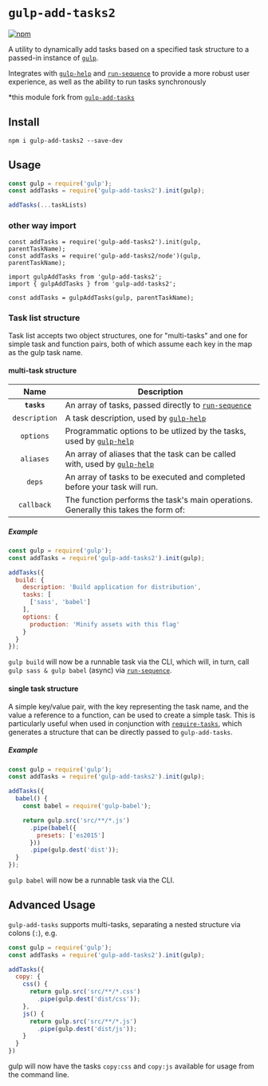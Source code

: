 # `gulp-add-tasks2`

[![npm](https://img.shields.io/npm/v/gulp-add-tasks2.svg?maxAge=2592000)](https://www.npmjs.com/package/gulp-add-tasks2)

A utility to dynamically add tasks based on a specified task structure to a passed-in instance of [`gulp`][gulp].

Integrates with [`gulp-help`][gulp-help] and [`run-sequence`][run-sequence] to provide a more robust user experience, as well as the ability to run tasks synchronously

*this module fork from [`gulp-add-tasks`][gulp-add-tasks]

## Install

`npm i gulp-add-tasks2 --save-dev`

## Usage

```javascript
const gulp = require('gulp');
const addTasks = require('gulp-add-tasks2').init(gulp);

addTasks(...taskLists)
```

### other way import

```
const addTasks = require('gulp-add-tasks2').init(gulp, parentTaskName);
const addTasks = require('gulp-add-tasks2/node')(gulp, parentTaskName);
```

```
import gulpAddTasks from 'gulp-add-tasks2';
import { gulpAddTasks } from 'gulp-add-tasks2';

const addTasks = gulpAddTasks(gulp, parentTaskName);
```

### Task list structure

Task list accepts two object structures, one for "multi-tasks" and one for simple task and function pairs, both of which assume each key in the map as the gulp task name.

#### multi-task structure

|Name|Description|
|:--:|-----------|
|**`tasks`**|An array of tasks, passed directly to [`run-sequence`][run-sequence]|
|`description`|A task description, used by [`gulp-help`][gulp-help]|
|`options`|Programmatic options to be utlized by the tasks, used by [`gulp-help`][gulp-help]|
|`aliases`|An array of aliases that the task can be called with, used by [`gulp-help`][gulp-help]|
|`deps`|An array of tasks to be executed and completed before your task will run.|
|`callback`|The function performs the task's main operations. Generally this takes the form of:|

##### Example

```javascript
const gulp = require('gulp');
const addTasks = require('gulp-add-tasks2').init(gulp);

addTasks({
  build: {
    description: 'Build application for distribution',
    tasks: [
      ['sass', 'babel']
    ],
    options: {
      production: 'Minify assets with this flag'
    }
  }
});
```

`gulp build` will now be a runnable task via the CLI, which will, in turn, call `gulp sass & gulp babel` (async) via [`run-sequence`][run-sequence].

#### single task structure

A simple key/value pair, with the key representing the task name, and the value a reference to a function, can be used to create a simple task. This is particularly useful when used in conjunction with [`require-tasks`][require-tasks], which generates a structure that can be directly passed to `gulp-add-tasks`.

##### Example

```javascript
const gulp = require('gulp');
const addTasks = require('gulp-add-tasks2').init(gulp);

addTasks({
  babel() {
    const babel = require('gulp-babel');

    return gulp.src('src/**/*.js')
      .pipe(babel({
        presets: ['es2015']
      }))
      .pipe(gulp.dest('dist'));
  }
});
```

`gulp babel` will now be a runnable task via the CLI.

## Advanced Usage

`gulp-add-tasks` supports multi-tasks, separating a nested structure via colons (`:`), e.g.

```javascript
const gulp = require('gulp');
const addTasks = require('gulp-add-tasks2').init(gulp);

addTasks({
  copy: {
    css() {
      return gulp.src('src/**/*.css')
        .pipe(gulp.dest('dist/css'));
    },
    js() {
      return gulp.src('src/**/*.js')
        .pipe(gulp.dest('dist/js'));
    }
  }
})
```

gulp will now have the tasks `copy:css` and `copy:js` available for usage from the command line.

[gulp]: http://gulpjs.com
[gulp-help]: https://www.npmjs.com/package/gulp-help
[run-sequence]: https://www.npmjs.com/package/run-sequence
[require-tasks]: https://www.npmjs.com/package/require-tasks
[gulp-add-tasks]: https://www.npmjs.com/package/gulp-add-tasks

